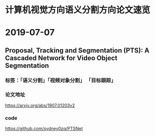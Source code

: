 # 计算机视觉方向语义分割方向论文速览

# 2019-07-07
## Proposal, Tracking and Segmentation (PTS): A Cascaded Network for Video Object Segmentation
### 标签：「语义分割」「视频对象分割」 「目标跟踪」
### 论文地址
https://arxiv.org/abs/1907.01203v2
### code
https://github.com/sydney0zq/PTSNet
